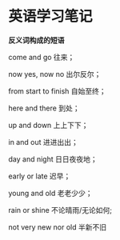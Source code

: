 # 英语学习笔记

**反义词构成的短语**

come and go 往来；

now yes, now no 出尔反尔；

from start to finish 自始至终；

here and there 到处；

up and down 上上下下；

in and out 进进出出；

day and night 日日夜夜地；

early or late 迟早；

young and old 老老少少；

rain or shine 不论晴雨/无论如何;

not very new nor old 半新不旧
